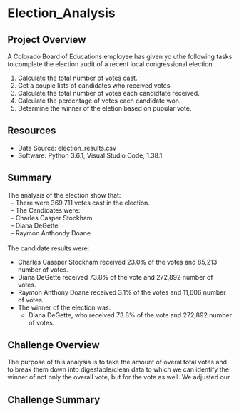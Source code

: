# Election_Analysis

## Project Overview
A Colorado Board of Educations employee has given yo uthe following tasks to complete the election audit of a recent local congressional election.

1. Calculate the total number of votes cast.
2. Get a couple lists of candidates who received votes.
3. Calculate the total number of votes each candidtate received.
4. Calculate the percentage of votes each candidate won.
5. Determine the winner of the eletion based on pupular vote.

## Resources
- Data Source: election_results.csv
- Software: Python 3.6.1, Visual Studio Code, 1.38.1

## Summary
The analysis of the election show that:<br>
&nbsp;&nbsp;- There were 369,711 votes cast in the election.<br>
&nbsp;&nbsp;- The Candidates were:<br>
&nbsp;&nbsp;- Charles Casper Stockham<br>
&nbsp;&nbsp;- Diana DeGette<br>
&nbsp;&nbsp;- Raymon Anthondy Doane<br>
<br>
 The candidate results were:<br>
  - Charles Cassper Stockham received 23.0% of the votes and 85,213 number of votes.
  - Diana DeGette received 73.8% of the vote and 272,892 number of votes.
  - Raymon Anthony Doane received 3.1% of the votes and 11,606 number of votes.
- The winner of the election was:
  - Diana DeGette, who received 73.8% of the vote and 272,892 number of votes.

## Challenge Overview
The purpose of this analysis is to take the amount of overal total votes and to break them down into digestable/clean data to which we can identify the winner of not only the overall vote, but for the vote as well. We adjusted our 

## Challenge Summary
